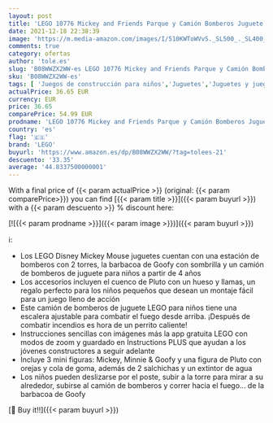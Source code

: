 ```yaml
---
layout: post
title: 'LEGO 10776 Mickey and Friends Parque y Camión Bomberos Juguete de Mickey y Sus Amigos  Mickey Mouse Juguete para Niños 4 años'
date: 2021-12-18 22:38:39
image: 'https://m.media-amazon.com/images/I/510KWToWVvS._SL500_._SL400_.jpg'
comments: true
category: ofertas
author: 'tole.es'
slug: 'B08WWZX2WW-es LEGO 10776 Mickey and Friends Parque y Camión Bomberos...'
sku: 'B08WWZX2WW-es'
tags: [ 'Juegos de construcción para niños','Juguetes','Juguetes y juegos','Sets de construcción','lego', ]
actualPrice: 36.65 EUR
currency: EUR
price: 36.65
comparePrice: 54.99 EUR
prodname: 'LEGO 10776 Mickey and Friends Parque y Camión Bomberos Juguete de Mickey y Sus Amigos  Mickey Mouse Juguete para Niños 4 años'
country: 'es'
flag: '🇪🇸'
brand: 'LEGO'
buyurl: 'https://www.amazon.es/dp/B08WWZX2WW/?tag=tolees-21'
descuento: '33.35'
average: '44.8337500000001'
---
```


With a final price of {{< param actualPrice >}} (original: {{< param comparePrice>}}) you can find [{{< param title >}}]({{< param buyurl >}}) with a  {{< param descuento >}} % discount here:

[![{{< param prodname >}}]({{< param image >}})]({{< param buyurl >}})

ℹ️:

- Los LEGO Disney Mickey Mouse juguetes cuentan con una estación de bomberos con 2 torres, la barbacoa de Goofy con sombrilla y un camión de bomberos de juguete para niños a partir de 4 años
- Los accesorios incluyen el cuenco de Pluto con un hueso y llamas, un regalo perfecto para los niños pequeños que desean un montaje fácil para un juego lleno de acción
- Este camión de bomberos de juguete LEGO para niños tiene una escalera ajustable para combatir el fuego desde arriba. ¡Después de combatir incendios es hora de un perrito caliente!
- Instrucciones sencillas con imágenes más la app gratuita LEGO con modos de zoom y guardado en Instructions PLUS que ayudan a los jóvenes constructores a seguir adelante
- Incluye 3 mini figuras: Mickey, Minnie & Goofy y una figura de Pluto con orejas y cola de goma, además de 2 salchichas y un extintor de agua
- Los niños pueden deslizarse por el poste, subir a la torre para mirar a su alrededor, subirse al camión de bomberos y correr hacia el fuego... de la barbacoa de Goofy

[🛒 Buy it!!]({{< param buyurl >}})
